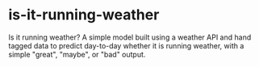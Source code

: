 # is-it-running-weather
Is it running weather? A simple model built using a weather API and hand tagged data to predict day-to-day whether it is running weather, with a simple "great", "maybe", or "bad" output.
